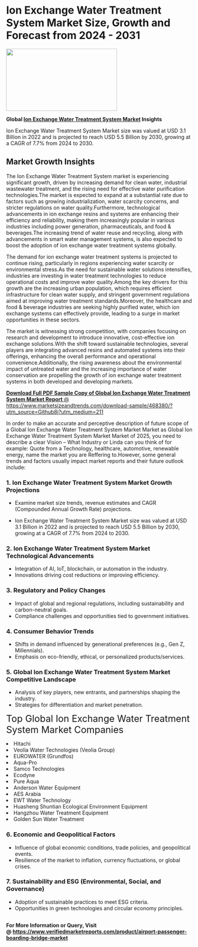 <H1>Ion Exchange Water Treatment System Market Size, Growth and Forecast from 2024 - 2031</H1><img class="aligncenter size-medium wp-image-584254" src="https://thirdeyenews.in/wp-content/uploads/2024/09/Global-Market-Research-300x168.jpeg" alt="" width="300" height="168" /><p><strong>Global&nbsp;<a href="https://www.marketsizeandtrends.com/download-sample/468380/?utm_source=Github8j?utm_medium=211">Ion Exchange Water Treatment System Market</a> Insights</strong></p><p>Ion Exchange Water Treatment System Market size was valued at USD 3.1 Billion in 2022 and is projected to reach USD 5.5 Billion by 2030, growing at a CAGR of 7.7% from 2024 to 2030.</p><p><h2>Market Growth Insights</h2> <p>The Ion Exchange Water Treatment System market is experiencing significant growth, driven by increasing demand for clean water, industrial wastewater treatment, and the rising need for effective water purification technologies.The market is expected to expand at a substantial rate due to factors such as growing industrialization, water scarcity concerns, and stricter regulations on water quality.Furthermore, technological advancements in ion exchange resins and systems are enhancing their efficiency and reliability, making them increasingly popular in various industries including power generation, pharmaceuticals, and food & beverages.The increasing trend of water reuse and recycling, along with advancements in smart water management systems, is also expected to boost the adoption of ion exchange water treatment systems globally.</p> <p><a href="#"></a></p> <p>The demand for ion exchange water treatment systems is projected to continue rising, particularly in regions experiencing water scarcity or environmental stress.As the need for sustainable water solutions intensifies, industries are investing in water treatment technologies to reduce operational costs and improve water quality.Among the key drivers for this growth are the increasing urban population, which requires efficient infrastructure for clean water supply, and stringent government regulations aimed at improving water treatment standards.Moreover, the healthcare and food & beverage industries are seeking highly purified water, which ion exchange systems can effectively provide, leading to a surge in market opportunities in these sectors.</p> <p>The market is witnessing strong competition, with companies focusing on research and development to introduce innovative, cost-effective ion exchange solutions.With the shift toward sustainable technologies, several players are integrating advanced resins and automated systems into their offerings, enhancing the overall performance and operational convenience.Additionally, the rising awareness about the environmental impact of untreated water and the increasing importance of water conservation are propelling the growth of ion exchange water treatment systems in both developed and developing markets.</p> <p><a href="#"></p><p><span class=""><strong>Download Full PDF Sample Copy of Global Ion Exchange Water Treatment System Market Report</strong> @ <a href="https://www.marketsizeandtrends.com/download-sample/468380/?utm_source=Github8j?utm_medium=211" target="_blank">https://www.marketsizeandtrends.com/download-sample/468380/?utm_source=Github8j?utm_medium=211</a></span></p><p>In order to make an accurate and perceptive description of future scope of a Global&nbsp;Ion Exchange Water Treatment System Market Market as Global&nbsp;Ion Exchange Water Treatment System Market Market of 2025, you need to describe a clear Vision &ndash; What Industry or Linda can you think of for example: Quote from a Technology, healthcare, automotive, renewable energy, name the market you are Reffering to.However, some general trends and factors usually impact market reports and their future outlook include:</p><h3>1.&nbsp;<strong>Ion Exchange Water Treatment System Market Growth Projections</strong></h3><ul><li>Examine market size trends, revenue estimates and CAGR (Compounded Annual Growth Rate) projections.</li><li><p>Ion Exchange Water Treatment System Market size was valued at USD 3.1 Billion in 2022 and is projected to reach USD 5.5 Billion by 2030, growing at a CAGR of 7.7% from 2024 to 2030.</p></li></ul><h3>2.&nbsp;<strong>Ion Exchange Water Treatment System Market Technological Advancements</strong></h3><ul><li>Integration of AI, IoT, blockchain, or automation in the industry.</li><li>Innovations driving cost reductions or improving efficiency.</li></ul><h3>3.&nbsp;<strong>Regulatory and Policy Changes</strong></h3><ul><li>Impact of global and regional regulations, including sustainability and carbon-neutral goals.</li><li>Compliance challenges and opportunities tied to government initiatives.</li></ul><h3>4.&nbsp;<strong>Consumer Behavior Trends</strong></h3><ul><li>Shifts in demand influenced by generational preferences (e.g., Gen Z, Millennials).</li><li>Emphasis on eco-friendly, ethical, or personalized products/services.</li></ul><h3>5.&nbsp;<strong>Global Ion Exchange Water Treatment System Market Competitive Landscape</strong></h3><ul><li>Analysis of key players, new entrants, and partnerships shaping the industry.</li><li>Strategies for differentiation and market penetration.</li></ul><p data-pm-slice="1 1 []"><span style="color: inherit; font-family: inherit; font-size: 25px;">Top Global Ion Exchange Water Treatment System Market Companies</span></p><div class="" data-test-id=""><p><li>Hitachi</li><li> Veolia Water Technologies (Veolia Group)</li><li> EUROWATER (Grundfos)</li><li> Aqua-Pro</li><li> Samco Technologies</li><li> Ecodyne</li><li> Pure Aqua</li><li> Anderson Water Equipment</li><li> AES Arabia</li><li> EWT Water Technology</li><li> Huasheng Shuntian Ecological Environment Equipment</li><li> Hangzhou Water Treatment Equipment</li><li> Golden Sun Water Treatment</li></p></div><h3>6.&nbsp;<strong>Economic and Geopolitical Factors</strong></h3><ul><li>Influence of global economic conditions, trade policies, and geopolitical events.</li><li>Resilience of the market to inflation, currency fluctuations, or global crises.</li></ul><h3>7.&nbsp;<strong>Sustainability and ESG (Environmental, Social, and Governance)</strong></h3><ul><li>Adoption of sustainable practices to meet ESG criteria.</li><li>Opportunities in green technologies and circular economy principles.</li></ul><h2><strong style="font-size: 14px;">For More Information or Query, Visit @&nbsp;</strong><a style="background-color: #ffffff; font-size: 14px;" href="https://www.marketsizeandtrends.com/report/ion-exchange-water-treatment-system-market/" target="_blank">https://www.verifiedmarketreports.com/product/airport-passenger-boarding-bridge-market</a></h2>